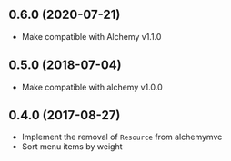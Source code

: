 ## 0.6.0 (2020-07-21)

* Make compatible with Alchemy v1.1.0

## 0.5.0 (2018-07-04)

* Make compatible with alchemy v1.0.0

## 0.4.0 (2017-08-27)

* Implement the removal of `Resource` from alchemymvc
* Sort menu items by weight